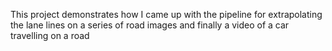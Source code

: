 This project demonstrates how I came up with the pipeline for extrapolating the lane lines on a series of road images and finally a video of a car travelling on a road
